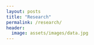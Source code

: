 ```yaml
---
layout: posts
title: "Research"
permalink: /research/
header:
  image: assets/images/data.jpg
---
```

